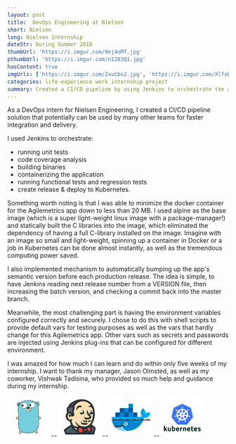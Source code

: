 ```yaml
---
layout: post
title:  DevOps Engineering at Nielsen
short: Nielsen
long: Nielsen Internship
dateStr: During Summer 2018
thumbUrl: 'https://i.imgur.com/9ej4oMT.jpg'
pthumbUrl: 'https://i.imgur.com/nI283Q1.jpg'
hasContent: true
imgUrls: ['https://i.imgur.com/ZxuCbs2.jpg', 'https://i.imgur.com/XlfxB8Q.jpg']
categories: life-experience work internship project
summary: Created a CI/CD pipeline by using Jenkins to orchestrate the automated process of test, build, and deploy, which significantly saves time for software quality assurance and deployment into production.
---
```

As a DevOps intern for Nielsen Engineering, I created a CI/CD pipeline solution that potentially can be used by many other teams for faster integration and delivery.

I used Jenkins to orchestrate:
* running unit tests
* code coverage analysis
* building binaries
* containerizing the application
* running functional tests and regression tests
* create release & deploy to Kubernetes.

Something worth noting is that I was able to minimize the docker container for the Agilemetrics app down to less than 20 MB. I used alpine as the base image (which is a super light-weight linux image with a package-manager!) and statically built the C libraries into the image, which eliminated the dependency of having a full C-library installed on the image. Imagine with an image so small and light-weight, spinning up a container in Docker or a job in Kubernetes can be done almost instantly, as well as the tremendous computing power saved.

I also implemented mechanism to automatically bumping up the app's semantic version before each production release. The idea is simple, to have Jenkins reading next release number from a VERSION file, then increasing the batch version, and checking a commit back into the master branch.

Meanwhile, the most challenging part is having the environment variables configured correctly and securely. I chose to do this with shell scripts to provide default vars for testing purposes as well as the vars that hardly change for this Agilemetrics app. Other vars such as secrets and passwords are injected using Jenkins plug-ins that can be configured for different environment.

I was amazed for how much I can learn and do within only five weeks of my internship. I want to thank my manager, Jason Olmsted, as well as my coworker, Vishwak Tadisina, who provided so much help and guidance during my internship.

![Golang Logo](/assets/logos/golang.png) -- ![Jenkins Logo](/assets/logos/jenkins.png) -- ![Docker Logo](/assets/logos/docker.png) -- ![Kubernetes Logo](/assets/logos/kubernetes.png)
